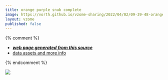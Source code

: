 ```yaml
---
title: orange purple snub complete
image: https://vorth.github.io/vzome-sharing/2022/04/02/09-39-48-orange-purple-snub-complete/orange-purple-snub-complete.png
layout: vzome
published: false
---
```


{% comment %}
 - [***web page generated from this source***][post]
 - [data assets and more info][github]

[post]: <https://vorth.github.io/vzome-sharing/2022/04/02/orange-purple-snub-complete-09-39-48.html>
[github]: <https://github.com/vorth/vzome-sharing/tree/main/2022/04/02/09-39-48-orange-purple-snub-complete/>
{% endcomment %}

<vzome-viewer style="width: 100%; height: 65vh;"
       src="https://vorth.github.io/vzome-sharing/2022/04/02/09-39-48-orange-purple-snub-complete/orange-purple-snub-complete.vZome" >
  <img src="https://vorth.github.io/vzome-sharing/2022/04/02/09-39-48-orange-purple-snub-complete/orange-purple-snub-complete.png" />
</vzome-viewer>
